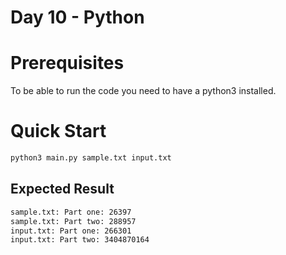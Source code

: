 # Day 10 - Python

# Prerequisites

To be able to run the code you need to have a python3 installed.

# Quick Start

```bash
python3 main.py sample.txt input.txt
```

## Expected Result

```txt
sample.txt: Part one: 26397
sample.txt: Part two: 288957
input.txt: Part one: 266301
input.txt: Part two: 3404870164
```
